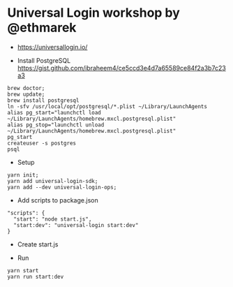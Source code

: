 # Universal Login workshop by @ethmarek

* https://universallogin.io/

* Install PostgreSQL https://gist.github.com/ibraheem4/ce5ccd3e4d7a65589ce84f2a3b7c23a3

```
brew doctor;
brew update;
brew install postgresql
ln -sfv /usr/local/opt/postgresql/*.plist ~/Library/LaunchAgents
alias pg_start="launchctl load ~/Library/LaunchAgents/homebrew.mxcl.postgresql.plist"
alias pg_stop="launchctl unload ~/Library/LaunchAgents/homebrew.mxcl.postgresql.plist"
pg_start
createuser -s postgres
psql
```

* Setup

```
yarn init;
yarn add universal-login-sdk;
yarn add --dev universal-login-ops;
```

* Add scripts to package.json

```
"scripts": {
  "start": "node start.js",
  "start:dev": "universal-login start:dev"
}
```

* Create start.js

* Run

```
yarn start
yarn run start:dev
```

